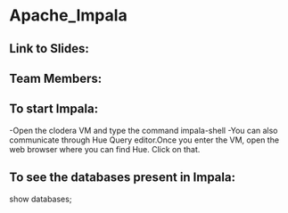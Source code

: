 # Apache_Impala
## Link to Slides:

## Team Members:

## To start Impala:
-Open the clodera VM and type the command impala-shell
-You can also communicate through Hue Query editor.Once you enter the VM, open the web browser where you can find Hue. Click on that.
## To see the databases present in Impala:
show databases;
